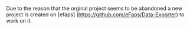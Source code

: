 Due to the reason that the orginal project seems to be abandoned a new project is created on 
[efaps] (https://github.com/eFaps/Data-Exporter) to work on it.
